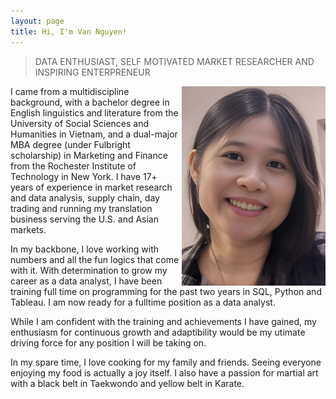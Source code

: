 ```yaml
---
layout: page
title: Hi, I'm Van Nguyen!
---
```


> DATA ENTHUSIAST, SELF MOTIVATED MARKET RESEARCHER AND INSPIRING ENTERPRENEUR
<img style="float:right" src="/assets/images/Profile_pic_RESIZE2.png">

I came from a multidiscipline background, with a bachelor degree in English linguistics and literature from the University of Social Sciences and Humanities in Vietnam, and a dual-major MBA degree (under Fulbright scholarship) in Marketing and Finance from the Rochester Institute of Technology in New York. I have 17+ years of experience in market research and data analysis, supply chain, day trading and running my translation business serving the U.S. and Asian markets.

In my backbone, I love working with numbers and all the fun logics that come with it. With determination to grow my career as a data analyst, I have been training full time on programming for the past two years in SQL, Python and Tableau. I am now ready for a fulltime position as a data analyst. 

While I am confident with the training and achievements I have gained, my enthusiasm for continuous growth and adaptibility would be my utimate driving force for any position I will be taking on.

In my spare time, I love cooking for my family and friends. Seeing everyone enjoying my food is actually a joy itself. I also have a passion for martial art with a black belt in Taekwondo and yellow belt in Karate.
